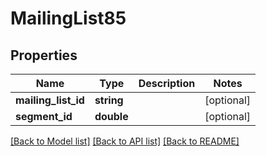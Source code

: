 # MailingList85

## Properties
Name | Type | Description | Notes
------------ | ------------- | ------------- | -------------
**mailing_list_id** | **string** |  | [optional] 
**segment_id** | **double** |  | [optional] 

[[Back to Model list]](../README.md#documentation-for-models) [[Back to API list]](../README.md#documentation-for-api-endpoints) [[Back to README]](../README.md)


